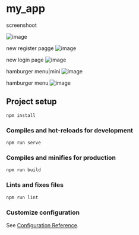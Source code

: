 # my_app

screenshoot

![image](https://user-images.githubusercontent.com/62656877/135446983-d84ae1e6-bc5d-4f2e-b592-e0f34c19ae94.png)

new register pagge
![image](https://user-images.githubusercontent.com/62656877/135468530-cb6770d5-0fa5-40e7-9f1e-3de6acea7a31.png)

new login page
![image](https://user-images.githubusercontent.com/62656877/135468667-c9969d7c-3368-4aff-aad2-b54da2bf78d4.png)

hamburger menu|mini
![image](https://user-images.githubusercontent.com/62656877/135522035-4450515c-041b-4d88-99f8-ccf1bf84df5d.png)

hamburger menu 
![image](https://user-images.githubusercontent.com/62656877/135522087-0d432dc3-639b-4831-9cfb-8d6d9ac22499.png)


## Project setup
```
npm install
```

### Compiles and hot-reloads for development
```
npm run serve
```

### Compiles and minifies for production
```
npm run build
```

### Lints and fixes files
```
npm run lint
```

### Customize configuration
See [Configuration Reference](https://cli.vuejs.org/config/).
